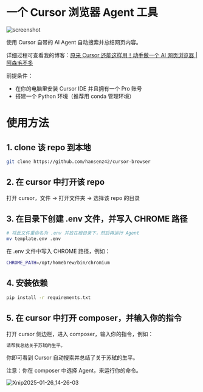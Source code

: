 # 一个 Cursor 浏览器 Agent 工具

![screenshot](https://github.com/user-attachments/assets/75aa5540-ca48-4547-b57b-2898072d8c8e)

使用 Cursor 自带的 AI Agent 自动搜索并总结网页内容。

详细过程可查看我的博客：[原来 Cursor 还能这样用！动手做一个 AI 网页浏览器 | 阿森毛不多](https://www.assen.top/blog/2025-01-21-cursor-ai)

前提条件：
- 在你的电脑里安装 Cursor IDE 并且拥有一个 Pro 账号
- 搭建一个 Python 环境（推荐用 conda 管理环境）

# 使用方法

## 1. clone 该 repo 到本地

```bash
git clone https://github.com/hansenz42/cursor-browser
```

## 2. 在 cursor 中打开该 repo

打开 cursor，文件 -> 打开文件夹 -> 选择该 repo 的目录

## 3. 在目录下创建 .env 文件，并写入 CHROME 路径

```bash
# 将此文件重命名为 .env 并放在根目录下，然后再运行 Agent
mv template.env .env
```

在 .env 文件中写入 CHROME 路径，例如：

```bash
CHROME_PATH=/opt/homebrew/bin/chromium
```

## 4. 安装依赖

```bash
pip install -r requirements.txt
```

## 5. 在 cursor 中打开 composer，并输入你的指令

打开 cursor 侧边栏，进入 composer，输入你的指令，例如：

```bash
请帮我总结关于苏轼的生平。
```

你即可看到 Cursor 自动搜索并总结了关于苏轼的生平。

注意：你在 composer 中选择 Agent，来运行你的命令。

![Xnip2025-01-26_14-26-03](https://github.com/user-attachments/assets/d5d1da85-cd52-4a63-8c6e-288f09968eca)
